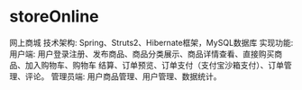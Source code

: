 # storeOnline
网上商城
技术架构:
Spring、Struts2、Hibernate框架，MySQL数据库
实现功能:用户端: 用户登录注册、发布商品、商品分类展示、商品详情查看、直接购买商品、加入购物车、购物车
结算、订单预览、订单支付（支付宝沙箱支付）、订单管理、评论。
管理员端: 用户商品管理、用户管理、数据统计。
